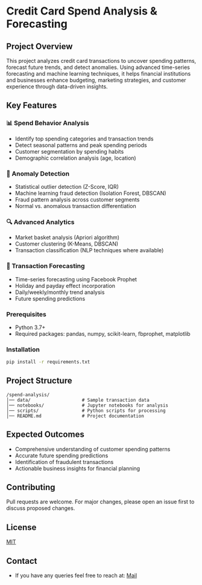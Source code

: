 # Credit Card Spend Analysis & Forecasting

## Project Overview
This project analyzes credit card transactions to uncover spending patterns, forecast future trends, and detect anomalies. Using advanced time-series forecasting and machine learning techniques, it helps financial institutions and businesses enhance budgeting, marketing strategies, and customer experience through data-driven insights.

## Key Features

### 📊 Spend Behavior Analysis
- Identify top spending categories and transaction trends
- Detect seasonal patterns and peak spending periods
- Customer segmentation by spending habits
- Demographic correlation analysis (age, location)

### 🚨 Anomaly Detection
- Statistical outlier detection (Z-Score, IQR)
- Machine learning fraud detection (Isolation Forest, DBSCAN)
- Fraud pattern analysis across customer segments
- Normal vs. anomalous transaction differentiation

### 🔍 Advanced Analytics
- Market basket analysis (Apriori algorithm)
- Customer clustering (K-Means, DBSCAN)
- Transaction classification (NLP techniques where available)

### 🔮 Transaction Forecasting
- Time-series forecasting using Facebook Prophet
- Holiday and payday effect incorporation
- Daily/weekly/monthly trend analysis
- Future spending predictions

### Prerequisites
- Python 3.7+
- Required packages: pandas, numpy, scikit-learn, fbprophet, matplotlib

### Installation
```bash
pip install -r requirements.txt
```

## Project Structure
```
/spend-analysis/
│── data/                   # Sample transaction data
│── notebooks/              # Jupyter notebooks for analysis
│── scripts/                # Python scripts for processing
│── README.md               # Project documentation
```

## Expected Outcomes
- Comprehensive understanding of customer spending patterns
- Accurate future spending predictions
- Identification of fraudulent transactions
- Actionable business insights for financial planning

## Contributing
Pull requests are welcome. For major changes, please open an issue first to discuss proposed changes.

## License
[MIT](https://choosealicense.com/licenses/mit/)

## Contact
- If you have any queries feel free to reach at: [Mail](ai.engineer360@gmail.com)
